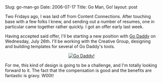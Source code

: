 Slug: go-man-go
Date: 2006-07-17
Title: Go Man, Go!
layout: post

Two Fridays ago, I was laid off from Content Connections. After touching base with a few folks I knew, and sending out a number of resumes, one in particular came together rather quickly. I got an offer early last week.

Having accepted said offer, I&#39;ll be starting a new position with [Go Daddy](http://www.godaddy.com/gdshop/default.asp) on Wednesday, July 26th. I&#39;ll be working with the Creative Group, designing and building templates for several of Go Daddy&#39;s tools.

<p style="text-align: center"><a class="imagelink" href="http://redmonk.net/mt/mt-static/uploads/2006/07/gd_logo.png" title="Go Daddy!"><img alt="Go Daddy!" class="at-xid-6a010534988cd3970b0120a5b362d6970c" id="image2345" src="http://steveivy.typepad.com/.a/6a010534988cd3970b0120a5b362d6970c-pi" /></a></p>

For me, this kind of design is going to be a challenge, and I&#39;m totally looking forward to it. The fact that the compensation is good and the benefits are fantastic is gravy. W00t!
